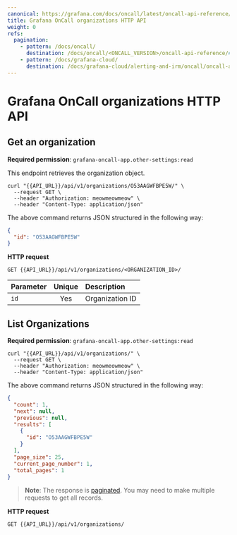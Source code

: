 ```yaml
---
canonical: https://grafana.com/docs/oncall/latest/oncall-api-reference/organizations/
title: Grafana OnCall organizations HTTP API
weight: 0
refs:
  pagination:
    - pattern: /docs/oncall/
      destination: /docs/oncall/<ONCALL_VERSION>/oncall-api-reference/#pagination
    - pattern: /docs/grafana-cloud/
      destination: /docs/grafana-cloud/alerting-and-irm/oncall/oncall-api-reference/#pagination
---
```


# Grafana OnCall organizations HTTP API

## Get an organization

**Required permission**: `grafana-oncall-app.other-settings:read`

This endpoint retrieves the organization object.

```shell
curl "{{API_URL}}/api/v1/organizations/O53AAGWFBPE5W/" \
  --request GET \
  --header "Authorization: meowmeowmeow" \
  --header "Content-Type: application/json"
````

The above command returns JSON structured in the following way:

```json
{
  "id": "O53AAGWFBPE5W"
}
```

**HTTP request**

`GET {{API_URL}}/api/v1/organizations/<ORGANIZATION_ID>/`

| Parameter  | Unique  | Description                                                        |
| ---------- | :-----: | :----------------------------------------------------------------- |
| `id`       | Yes | Organization ID                                                            |

## List Organizations

**Required permission**: `grafana-oncall-app.other-settings:read`

```shell
curl "{{API_URL}}/api/v1/organizations/" \
  --request GET \
  --header "Authorization: meowmeowmeow" \
  --header "Content-Type: application/json"
```

The above command returns JSON structured in the following way:

```json
{
  "count": 1,
  "next": null,
  "previous": null,
  "results": [
    {
      "id": "O53AAGWFBPE5W"
    }
  ],
  "page_size": 25,
  "current_page_number": 1,
  "total_pages": 1
}
```

> **Note**: The response is [paginated](ref:pagination). You may need to make multiple requests to get all records.

**HTTP request**

`GET {{API_URL}}/api/v1/organizations/`
